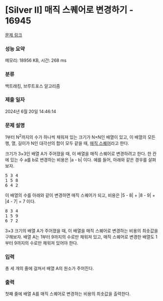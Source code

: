 # [Silver II] 매직 스퀘어로 변경하기 - 16945 

[문제 링크](https://www.acmicpc.net/problem/16945) 

### 성능 요약

메모리: 18956 KB, 시간: 268 ms

### 분류

백트래킹, 브루트포스 알고리즘

### 제출 일자

2024년 6월 20일 14:46:14

### 문제 설명

<p>1부터 N<sup>2</sup>까지의 수가 하나씩 채워져 있는 크기가 N×N인 배열이 있고, 이 배열의 모든 행, 열, 길이가 N인 대각선의 합이 모두 같을 때, <a href="https://en.wikipedia.org/wiki/Magic_square">매직 스퀘어</a>라고 한다.</p>

<p>크기가 3×3인 배열 A가 주어졌을 때, 이 배열을 매직 스퀘어로 변경하려고 한다. 한 칸에 있는 수 a를 b로 변경하는 비용은 |a - b| 이다. 예를 들어, 아래와 같은 경우를 살펴보자.</p>

<pre>5 3 4
1 5 8
6 4 2</pre>

<p>이 배열의 수를 아래와 같이 변경하면 매직 스퀘어가 되고, 비용은 |5 - 8| + |8 - 9| + |4 - 7| = 7 이다.</p>

<pre>8 3 4
1 5 9
6 7 2</pre>

<p>3×3 크기의 배열 A가 주어졌을 때, 이 배열을 매직 스퀘어로 변경하는 비용의 최솟값을 구해보자. 배열 A는 1부터 9까지의 수로만 채워져 있고, 매직 스퀘어로 변경한 배열도 1부터 9까지의 수로만 채워져 있어야 한다.</p>

### 입력 

 <p>총 세 개의 줄에 걸쳐서 배열 A의 원소가 주어진다.</p>

### 출력 

 <p>첫째 줄에 배열 A를 매직 스퀘어로 변경하는 비용의 최솟값을 출력한다.</p>

